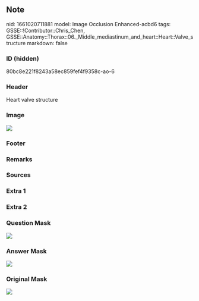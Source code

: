 ## Note
nid: 1661020711881
model: Image Occlusion Enhanced-acbd6
tags: GSSE::!Contributor::Chris_Chen, GSSE::Anatomy::Thorax::06._Middle_mediastinum_and_heart::Heart::Valve_structure
markdown: false

### ID (hidden)
80bc8e221f8243a58ec859fef4f9358c-ao-6

### Header
Heart valve structure

### Image
<img src="tmpxjp0g9no.png">

### Footer


### Remarks


### Sources


### Extra 1


### Extra 2


### Question Mask
<img src="80bc8e221f8243a58ec859fef4f9358c-ao-6-Q.svg">

### Answer Mask
<img src="80bc8e221f8243a58ec859fef4f9358c-ao-6-A.svg">

### Original Mask
<img src="80bc8e221f8243a58ec859fef4f9358c-ao-O.svg">
